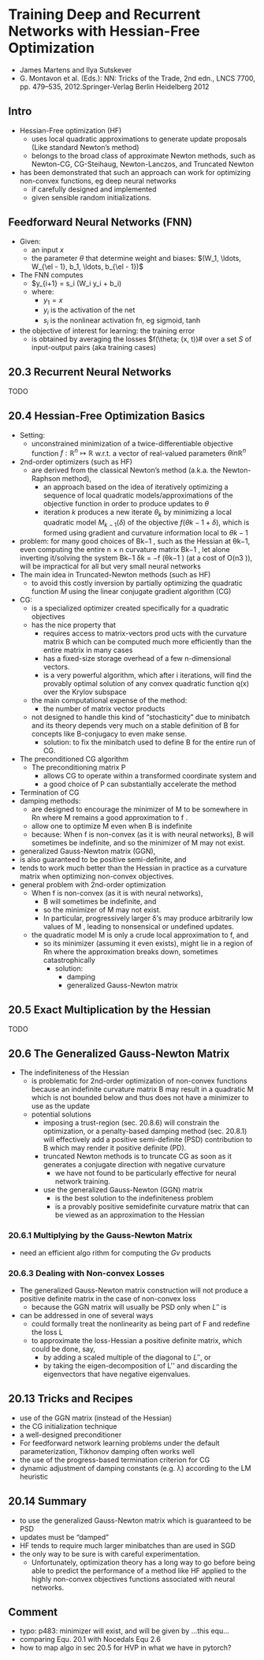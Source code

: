 # Training Deep and Recurrent Networks with Hessian-Free Optimization
* James Martens and Ilya Sutskever
* G. Montavon et al. (Eds.): NN: Tricks of the Trade, 2nd edn.,
  LNCS 7700, pp. 479–535, 2012.Springer-Verlag Berlin Heidelberg 2012

## Intro
* Hessian-Free optimization (HF)
  * uses local quadratic approximations to generate update proposals
    (Like standard Newton’s method)
  * belongs to the broad class of approximate Newton methods, such as
    Newton-CG, CG-Steihaug, Newton-Lanczos, and Truncated Newton
* has been demonstrated that such an approach can work for
  optimizing non-convex functions, eg deep neural networks
  * if carefully designed and implemented
  * given sensible random initializations.

## Feedforward Neural Networks (FNN)
* Given:
  * an input $x$
  * the parameter $\theta$ that determine weight and biases:
    $(W_1, \ldots, W_{\el - 1}, b_1, \ldots, b_{\el - 1})$
* The FNN computes
  * $y_{i+1} = s_i (W_i y_i + b_i)
  * where:
    * $y_1 = x$
    * $y_i$ is the activation of the net
    * $s_i$ is the nonlinear activation fn, eg sigmoid, tanh
* the objective of interest for learning: the training error
  * is obtained by averaging the losses $f(\theta; (x, t))# over
    a set $S$ of input-output pairs (aka training cases)

## 20.3 Recurrent Neural Networks
TODO

## 20.4 Hessian-Free Optimization Basics
* Setting:
  * unconstrained minimization of
    a twice-differentiable objective function
    $f: \mathbb{R}^n \mapsto \mathbb{R}$
    w.r.t. a vector of real-valued parameters $\theta in \mathbb{R}^n$
* 2nd-order optimizers (such as HF)
  * are derived from the classical Newton’s method (a.k.a. the Newton-Raphson method),
    * an approach based on the idea of iteratively optimizing a sequence of
      local quadratic models/approximations of the objective function
      in order to produce updates to $\theta$
    * iteration $k$ produces a new iterate $\theta_k$ by
      minimizing a local quadratic model $M_{k-1} (\delta)$ of
      the objective $f(\theta{k-1} + \delta)$,
      which is formed using gradient and curvature information local to $\theta{k-1}$
* problem:
  for many good choices of Bk−1 , such as the Hessian at θk−1,
  even computing the entire n × n curvature matrix Bk−1 , let
  alone inverting it/solving the system Bk−1 δk = −f (θk−1 ) (at a cost of O(n3 )),
  will be impractical for all but very small neural networks
* The main idea in Truncated-Newton methods (such as HF)
  * to avoid this costly inversion by partially optimizing the quadratic function $M$
    using the linear conjugate gradient algorithm (CG)
* CG:
  * is a specialized optimizer created specifically for a quadratic objectives
  * has the nice property that
    * requires access to matrix-vectors prod ucts with the curvature matrix B which
      can be computed much more efficiently than the entire matrix in many cases
    * has a fixed-size storage overhead of a few n-dimensional vectors.
    * is a very powerful algorithm, which after i iterations, will find the provably
      optimal solution of any convex quadratic function q(x) over the Krylov subspace
  * the main computational expense of the method:
    * the number of matrix vector products
  * not designed to handle this kind of “stochasticity” due to minibatch and
    its theory depends very much on a stable definition of B for concepts like B-conjugacy to even make sense.
    * solution:
      to fix the minibatch used to define B for the entire run of CG.
* The preconditioned CG algorithm
  * The preconditioning matrix P
    * allows CG to operate within a transformed coordinate system and
    * a good choice of P can substantially accelerate the method
* Termination of CG
* damping methods:
  * are designed to encourage the minimizer of M to be somewhere in Rn where M
    remains a good approximation to f .
  * allow one to optimize M even when B is indefinite
  * because: When f is non-convex (as it is with neural networks), B will sometimes be
    indefinite, and so the minimizer of M may not exist.
*  generalized Gauss-Newton matrix (GGN),
  * is also guaranteed to be positive semi-definite, and
  * tends to work much better than the Hessian in practice as a curvature matrix
    when optimizing non-convex objectives.
* general problem with 2nd-order optimization
  * When f is non-convex (as it is with neural networks),
    * B will sometimes be indefinite, and
    * so the minimizer of M may not exist.
    * In particular, progressively larger δ’s may produce arbitrarily low values of M ,
      leading to nonsensical or undefined updates.
  * the quadratic model M is only a crude local approximation to f, and
    * so its minimizer (assuming it even exists), might lie in a region of Rn
      where the approximation breaks down, sometimes catastrophically
      * solution:
        * damping
        * generalized Gauss-Newton matrix

## 20.5 Exact Multiplication by the Hessian
TODO

## 20.6 The Generalized Gauss-Newton Matrix
* The indefiniteness of the Hessian
  * is problematic for 2nd-order optimization of non-convex functions because
    an indefinite curvature matrix B may result in a quadratic M which is
    not bounded below and thus does not have a minimizer to use as the update
  * potential solutions
    * imposing a trust-region (sec. 20.8.6) will constrain the optimization,
      or a penalty-based damping method (sec. 20.8.1) will effectively add a positive
      semi-definite (PSD) contribution to B which may render it positive definite (PD).
    * truncated Newton methods is to truncate CG as soon as
      it generates a conjugate direction with negative curvature
      * we have not found to be particularly effective for neural network training.
    * use the generalized Gauss-Newton (GGN) matrix
      * is the best solution to the indefiniteness problem
      * is a provably positive semidefinite curvature matrix that can
        be viewed as an approximation to the Hessian

### 20.6.1 Multiplying by the Gauss-Newton Matrix
* need an efficient algo rithm for computing the $Gv$ products

### 20.6.3 Dealing with Non-convex Losses
* The generalized Gauss-Newton matrix construction will not produce
  a positive definite matrix in the case of non-convex loss
  * because the GGN matrix will usually be PSD only when $L''$ is
* can be addressed in one of several ways
  * could formally treat the nonlinearity as being part of F  and
    redefine the loss L
  * to approximate the loss-Hessian a positive definite matrix, which could be done, say,
    * by adding a scaled multiple of the diagonal to $L''$, or
    * by taking the eigen-decomposition of L'' and
      discarding the eigenvectors that have negative eigenvalues.

## 20.13 Tricks and Recipes
* use of the GGN matrix (instead of the Hessian)
* the CG initialization technique
* a well-designed preconditioner
* For feedforward network learning problems under the default parameterization,
  Tikhonov damping often works well
* the use of the progress-based termination criterion for CG
* dynamic adjustment of damping constants (e.g. λ) according to the LM heuristic

## 20.14 Summary
* to use the generalized Gauss-Newton matrix which is guaranteed to be PSD
* updates must be “damped”
* HF tends to require much larger minibatches than are used in SGD
* the only way to be sure is with careful experimentation.
  * Unfortunately, optimization theory has a long way
    to go before being able to predict the performance of a method like HF applied
    to the highly non-convex objectives functions associated with neural networks.

## Comment
* typo: p483:
  minimizer will exist, and will be given by ...this equ...
* comparing Equ. 20.1 with Nocedals Equ 2.6
* how to map algo in sec 20.5 for HVP in what we have in pytorch?
